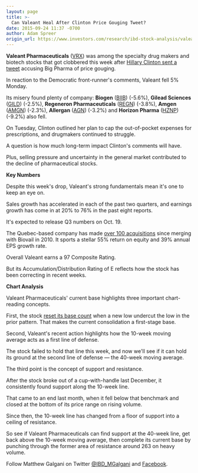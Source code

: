 ```yaml
---
layout: page
title: >-
  Can Valeant Heal After Clinton Price Gouging Tweet?
date: 2015-09-24 11:37 -0700
author: Adam Spreer
origin_url: https://www.investors.com/research/ibd-stock-analysis/valeant-drugmaker-biotech-stocks-sink-on-clinton-price-gouging-tweet/
---
```





  



**Valeant Pharmaceuticals** ([VRX](https://research.investors.com/quote.aspx?symbol=VRX)) was among the specialty drug makers and biotech stocks that got clobbered this week after [Hillary Clinton sent a tweet](http://news.investors.com/technology/092115-771997-clinton-drug-price-announcement-rattles-drug-stocks.htm) accusing Big Pharma of price gouging.

  

In reaction to the Democratic front-runner's comments, Valeant fell 5% Monday.

  

Its misery found plenty of company: **Biogen** ([BIIB](https://research.investors.com/quote.aspx?symbol=BIIB)) (-5.6%), **Gilead Sciences** ([GILD](https://research.investors.com/quote.aspx?symbol=GILD)) (-2.5%), **Regeneron Pharmaceuticals** ([REGN](https://research.investors.com/quote.aspx?symbol=REGN)) (-3.8%), **Amgen** ([AMGN](https://research.investors.com/quote.aspx?symbol=AMGN)) (-2.3%), **Allergan** ([AGN](https://research.investors.com/quote.aspx?symbol=AGN)) (-3.2%) and **Horizon Pharma** ([HZNP](https://research.investors.com/quote.aspx?symbol=HZNP)) (-9.2%) also fell.

  

On Tuesday, Clinton outlined her plan to cap the out-of-pocket expenses for prescriptions, and drugmakers continued to struggle.

  

A question is how much long-term impact Clinton's comments will have.

  

Plus, selling pressure and uncertainty in the general market contributed to the decline of pharmaceutical stocks.

  

**Key Numbers**

  

Despite this week's drop, Valeant's strong fundamentals mean it's one to keep an eye on.

  

Sales growth has accelerated in each of the past two quarters, and earnings growth has come in at 20% to 76% in the past eight reports.

  

It's expected to release Q3 numbers on Oct. 19.

  

The Quebec-based company has made [over 100 acquisitions](http://news.investors.com/technology/092315-772356-facebook-starbucks-valeant-big-cap-acquisitions.htm) since merging with Biovail in 2010. It sports a stellar 55% return on equity and 39% annual EPS growth rate.

  

Overall Valeant earns a 97 Composite Rating.

  

But its Accumulation/Distribution Rating of E reflects how the stock has been correcting in recent weeks.

  

**Chart Analysis**

  

Valeant Pharmaceuticals' current base highlights three important chart-reading concepts.

  

First, the stock [reset its base count](http://ibdtv.investors.com/656846-getting-started-counting-bases.aspx) when a new low undercut the low in the prior pattern. That makes the current consolidation a first-stage base.

  

Second, Valeant's recent action highlights how the 10-week moving average acts as a first line of defense.

  

The stock failed to hold that line this week, and now we'll see if it can hold its ground at the second line of defense — the 40-week moving average.

  

The third point is the concept of support and resistance.

  

After the stock broke out of a cup-with-handle last December, it consistently found support along the 10-week line.

  

That came to an end last month, when it fell below that benchmark and closed at the bottom of its price range on rising volume.

  

Since then, the 10-week line has changed from a floor of support into a ceiling of resistance.

  

So see if Valeant Pharmaceuticals can find support at the 40-week line, get back above the 10-week moving average, then complete its current base by punching through the former area of resistance around 263 on heavy volume.

  

Follow Matthew Galgani on Twitter [@IBD\_MGalgani](https://twitter.com/ibd_mgalgani) and [Facebook](https://www.facebook.com/pages/Matt-Galgani/435399186575951?fref=ts).




